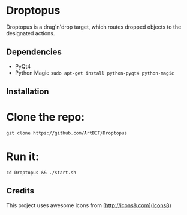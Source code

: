 # Droptopus
Droptopus is a drag'n'drop target, which routes dropped objects to the designated actions.

## Dependencies
 - PyQt4
 - Python Magic 
 `sudo apt-get install python-pyqt4 python-magic`

## Installation

 # Clone the repo:
 `git clone https://github.com/ArtBIT/Droptopus`
 # Run it:
 `cd Droptopus && ./start.sh`

## Credits
This project uses awesome icons from [http://icons8.com](Icons8)
